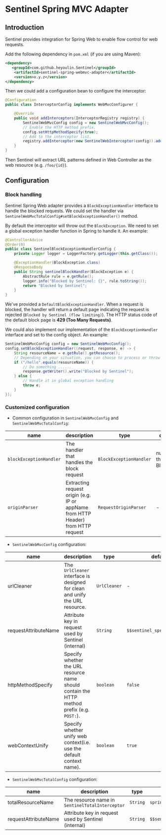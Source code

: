 # Sentinel Spring MVC Adapter

## Introduction

Sentinel provides integration for Spring Web to enable flow control for web requests.

Add the following dependency in `pom.xml` (if you are using Maven):

```xml
<dependency>
   <groupId>com.github.heyoulin.Sentinel</groupId>
    <artifactId>sentinel-spring-webmvc-adapter</artifactId>
    <version>x.y.z</version>
</dependency>
```

Then we could add a configuration bean to configure the interceptor:

```java
@Configuration
public class InterceptorConfig implements WebMvcConfigurer {

    @Override
    public void addInterceptors(InterceptorRegistry registry) {
        SentinelWebMvcConfig config = new SentinelWebMvcConfig();
        // Enable the HTTP method prefix.
        config.setHttpMethodSpecify(true);
        // Add to the interceptor list.
        registry.addInterceptor(new SentinelWebInterceptor(config)).addPathPatterns("/**");
    }
}
```

Then Sentinel will extract URL patterns defined in Web Controller as the web resource (e.g. `/foo/{id}`).

## Configuration

### Block handling

Sentinel Spring Web adapter provides a `BlockExceptionHandler` interface to handle the blocked requests.
We could set the handler via `SentinelWebMvcTotalConfig#setBlockExceptionHandler()` method.

By default the interceptor will throw out the `BlockException`.
We need to set a global exception handler function in Spring to handle it. An example:

```java
@ControllerAdvice
@Order(0)
public class SentinelBlockExceptionHandlerConfig {
    private Logger logger = LoggerFactory.getLogger(this.getClass());

    @ExceptionHandler(BlockException.class)
    @ResponseBody
    public String sentinelBlockHandler(BlockException e) {
        AbstractRule rule = e.getRule();
        logger.info("Blocked by Sentinel: {}", rule.toString());
        return "Blocked by Sentinel";
    }
}
```

We've provided a `DefaultBlockExceptionHandler`. When a request is blocked, the handler will return a default page
indicating the request is rejected (`Blocked by Sentinel (flow limiting)`).
The HTTP status code of the default block page is **429 (Too Many Requests)**.

We could also implement our implementation of the `BlockExceptionHandler` interface and
set to the config object. An example:

```java
SentinelWebMvcConfig config = new SentinelWebMvcConfig();
config.setBlockExceptionHandler((request, response, e) -> {
    String resourceName = e.getRule().getResource();
    // Depending on your situation, you can choose to process or throw
    if ("/hello".equals(resourceName)) {
        // Do something ......
        response.getWriter().write("Blocked by Sentinel");
    } else {
        // Handle it in global exception handling
        throw e;
    }
});
```

### Customized configuration

- Common configuration in `SentinelWebMvcConfig` and `SentinelWebMvcTotalConfig`:

| name | description | type | default value |
|------|------------|------|-------|
| `blockExceptionHandler`| The handler that handles the block request | `BlockExceptionHandler` | null (throw out the BlockException) |
| `originParser` | Extracting request origin (e.g. IP or appName from HTTP Header) from HTTP request | `RequestOriginParser` | - |

- `SentinelWebMvcConfig` configuration:

| name | description | type | default value |
|------|------------|------|-------|
| urlCleaner | The `UrlCleaner` interface is designed for clean and unify the URL resource. | `UrlCleaner` | - |
| requestAttributeName | Attribute key in request used by Sentinel (internal) | `String` | `$$sentinel_spring_web_entry_attr` |
| httpMethodSpecify | Specify whether the URL resource name should contain the HTTP method prefix (e.g. `POST:`). | `boolean` | `false` |
| webContextUnify | Specify whether unify web context(i.e. use the default context name). | `boolean` | `true` |

- `SentinelWebMvcTotalConfig` configuration:

| name | description | type | default value |
|------|------------|------|-------|
| totalResourceName | The resource name in `SentinelTotalInterceptor` | `String` | `spring-mvc-total-url-request` |
| requestAttributeName | Attribute key in request used by Sentinel (internal) | `String` | `$$sentinel_spring_web_total_entry_attr` |